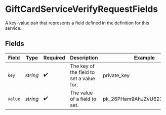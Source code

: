 # GiftCardServiceVerifyRequestFields

A key-value pair that represents a field defined in the definition for this service.


## Fields

| Field                                    | Type                                     | Required                                 | Description                              | Example                                  |
| ---------------------------------------- | ---------------------------------------- | ---------------------------------------- | ---------------------------------------- | ---------------------------------------- |
| `key`                                    | *string*                                 | :heavy_check_mark:                       | The key of the field to set a value for. | private_key                              |
| `value`                                  | *string*                                 | :heavy_check_mark:                       | The value of a field to set.             | pk_26PHem9AhJZvU623DfE1x4sd              |
